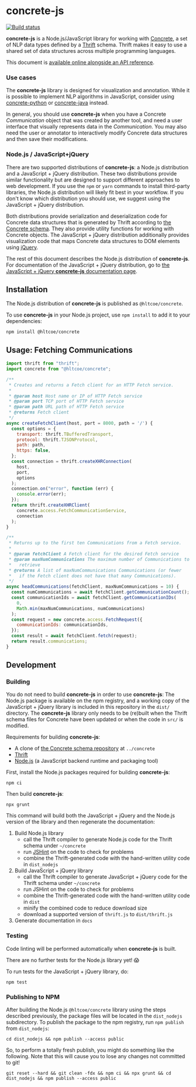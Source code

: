 # concrete-js

[![Build status](https://github.com/hltcoe/concrete-js/actions/workflows/node.js.yml/badge.svg)](https://github.com/hltcoe/concrete-js/actions/workflows/node.js.yml)

**concrete-js** is a Node.js/JavaScript library for working with
[Concrete](https://hltcoe.github.io/concrete), a set of NLP data
types defined by a [Thrift](https://thrift.apache.org) schema.  Thrift
makes it easy to use a shared set of data structures across multiple
programming languages.

This document is
[available online alongside an API reference](http://hltcoe.github.io/concrete-js/).


### Use cases

The **concrete-js** library is designed for visualization and
annotation.  While it is possible to implement NLP algorithms in
JavaScript, consider using
[concrete-python](https://concrete-python.readthedocs.io/en/stable/) or
[concrete-java](https://github.com/hltcoe/concrete-java)
instead.

In general, you should use **concrete-js** when you have a Concrete
*Communication* object that was created by another tool, and need a
user interface
that visually represents data in the *Communication*.  You may also
need the user or annotator to interactively modify Concrete data
structures and then save their modifications.


### Node.js / JavaScript+jQuery

There are two supported distributions of **concrete-js**: a Node.js
distribution and a JavaScript + jQuery distribution.  These two
distributions provide similar functionality but are designed to
support different approaches to web development.
If you use the `npm` or `yarn` commands to install third-party
libraries, the Node.js distribution will likely fit best in your
workflow.
If you don't know which distribution you should use, we suggest using
the JavaScript + jQuery distribution.

Both distributions provide serialization and deserialization
code for Concrete data structures that is generated by Thrift according
to [the Concrete schema](http://hltcoe.github.io/concrete/schema/).
They also provide utility functions for working with Concrete objects.
The JavaScript + jQuery distribution additionally provides
visualization code that maps Concrete data structures to DOM elements
using [jQuery](http://jquery.com).

The rest of this document describes the Node.js distribution of
**concrete-js**.  For documentation of the
JavaScript + jQuery distribution, go to
[the JavaScript + jQuery **concrete-js** documentation page](http://hltcoe.github.io/concrete-js/js-jquery/).


## Installation

The Node.js distribution of **concrete-js** is published as
`@hltcoe/concrete`.

To use **concrete-js** in your Node.js project, use `npm install` to add it to
your dependencies:

```
npm install @hltcoe/concrete
```


## Usage: Fetching Communications

```javascript
import thrift from "thrift";
import concrete from "@hltcoe/concrete";

/**
 * Creates and returns a Fetch client for an HTTP Fetch service.
 *
 * @param host Host name or IP of HTTP Fetch service
 * @param port TCP port of HTTP Fetch service
 * @param path URL path of HTTP Fetch service
 * @returns Fetch client
 */
async createFetchClient(host, port = 8000, path = '/') {
  const options = {
    transport: thrift.TBufferedTransport,
    protocol: thrift.TJSONProtocol,
    path: path,
    https: false,
  };
  const connection = thrift.createXHRConnection(
    host,
    port,
    options
  );
  connection.on("error", function (err) {
    console.error(err);
  });
  return thrift.createXHRClient(
    concrete.access.FetchCommunicationService,
    connection
  );
}

/**
 * Returns up to the first ten Communications from a Fetch service.
 *
 * @param fetchClient A Fetch client for the desired Fetch service
 * @param maxNumCommunications The maximum number of Communications to
 *   retrieve
 * @returns A list of maxNumCommunications Communications (or fewer
 *   if the Fetch client does not have that many Communications).
 */
async headCommunications(fetchClient, maxNumCommunications = 10) {
  const numCommunications = await fetchClient.getCommunicationCount();
  const communicationIds = await fetchClient.getCommunicationIDs(
    0,
    Math.min(maxNumCommunications, numCommunications)
  );
  const request = new concrete.access.FetchRequest({
    communicationIds: communicationIds,
  });
  const result = await fetchClient.fetch(request);
  return result.communications;
}
```


## Development

### Building

You do not need to build **concrete-js** in order to use
**concrete-js**:  The Node.js package is available on the npm registry,
and a working copy of the JavaScript + jQuery library is included in
this repository in the `dist/` directory.  The **concrete-js** library
only needs to be (re)built when the Thrift schema files for Concrete
have been updated or when the code in `src/` is modified.

Requirements for building **concrete-js**:

* A clone of
  [the Concrete schema repository](https://github.com/hltcoe/concrete)
  at `../concrete`
* [Thrift](https://thrift.apache.org)
* [Node.js](http://nodejs.org)
  (a JavaScript backend runtime and packaging tool)

First, install the Node.js packages required for building
**concrete-js**:

```
npm ci
```

Then build **concrete-js**:

```
npx grunt
```

This command will build both the JavaScript + jQuery and the Node.js version
of the library and then regenerate the documentation:

1. Build Node.js library
   * call the Thrift compiler to generate Node.js code for the Thrift schema under `~/concrete`
   * run [JSHint](http://www.jshint.com) on the code to check for problems
   * combine the Thrift-generated code with the hand-written utility code in `dist_nodejs`
2. Build JavaScript + jQuery library
   * call the Thrift compiler to generate JavaScript + jQuery code for the Thrift schema under `~/concrete`
   * run JSHint on the code to check for problems
   * combine the Thrift-generated code with the hand-written utility code in `dist`
   * minify the combined code to reduce download size
   * download a supported version of `thrift.js` to `dist/thrift.js`
3. Generate documentation in `docs`


### Testing

Code linting will be performed automatically when **concrete-js** is built.

There are no further tests for the Node.js library yet! 😱

To run tests for the JavaScript + jQuery library, do:

```
npm test
```


### Publishing to NPM

After building the Node.js `@hltcoe/concrete` library using the steps
described previously, the package files will be located in the
`dist_nodejs` subdirectory.  To publish the package to the npm
registry, run `npm publish` from `dist_nodejs`:

```
cd dist_nodejs && npm publish --access public
```

So, to perform a totally fresh publish, you might do something like the
following.  Note that this will cause you to lose any changes not
committed to git!

```
git reset --hard && git clean -fdx && npm ci && npx grunt && cd dist_nodejs && npm publish --access public
```
